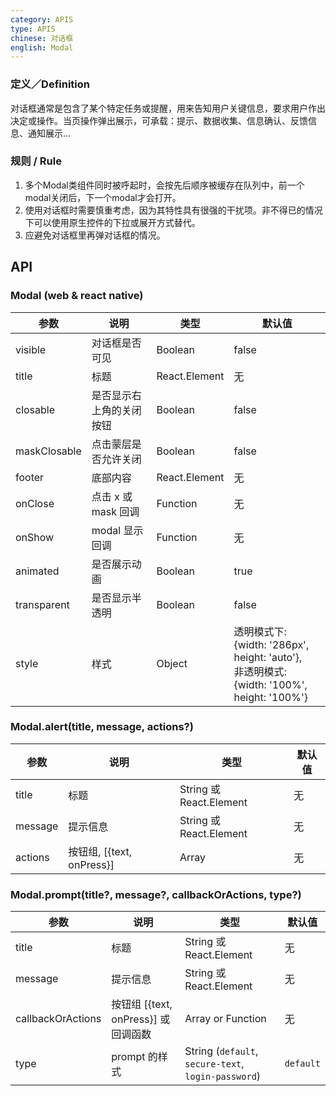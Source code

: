 ```yaml
---
category: APIS
type: APIS
chinese: 对话框
english: Modal
---
```


### 定义／Definition
对话框通常是包含了某个特定任务或提醒，用来告知用户关键信息，要求用户作出决定或操作。当页操作弹出展示，可承载：提示、数据收集、信息确认、反馈信息、通知展示…

### 规则 / Rule

1. 多个Modal类组件同时被呼起时，会按先后顺序被缓存在队列中，前一个modal关闭后，下一个modal才会打开。
2. 使用对话框时需要慎重考虑，因为其特性具有很强的干扰项。非不得已的情况下可以使用原生控件的下拉或展开方式替代。
3. 应避免对话框里再弹对话框的情况。


## API

### Modal (web & react native)

| 参数             | 说明                                         | 类型     | 默认值        |
|------------------|----------------------------------------------|----------|---------------|
| visible      | 对话框是否可见 | Boolean          | false           |
| title        | 标题           | React.Element    | 无           |
| closable     | 是否显示右上角的关闭按钮 | Boolean    | false        |
| maskClosable | 点击蒙层是否允许关闭 | Boolean   | false       |
| footer       | 底部内容       |  React.Element    | 无 |
| onClose      | 点击 x 或 mask 回调       | Function   | 无 |
| onShow      | modal 显示回调       | Function   | 无 |
| animated     | 是否展示动画       | Boolean   | true |
| transparent  | 是否显示半透明       | Boolean   |  false |
| style        |  样式              | Object | 透明模式下: {width: '286px', height: 'auto'}, <br />非透明模式:  {width: '100%', height: '100%'}|

### Modal.alert(title, message, actions?)

| 参数             | 说明                                         | 类型     | 默认值        |
|------------------|----------------------------------------------|----------|---------------|
| title        | 标题                      | String 或 React.Element   | 无            |
| message      | 提示信息                  | String 或 React.Element    | 无    |
| actions         | 按钮组, [{text, onPress}]       | Array | 无            |

### Modal.prompt(title?, message?, callbackOrActions, type?)

| 参数             | 说明                                         | 类型     | 默认值        |
|------------------|----------------------------------------------|----------|---------------|
| title        | 标题                      | String 或 React.Element   | 无            |
| message      | 提示信息                  | String 或 React.Element                    | 无    |
| callbackOrActions  | 按钮组 [{text, onPress}] 或回调函数      | Array or Function | 无            |
| type       | prompt 的样式   | String (`default`, `secure-text`, `login-password`)|   `default`          |
